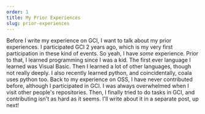 ```yaml
---
order: 1
title: My Prior Experiences
slug: prior-experiences
---
```


Before I write my experience on GCI, I want to talk about my prior experiences.
I participated GCI 2 years ago, which is my very first participation in these
kind of events. So yeah, I have *some* experience. Prior to that, I learned
programming since I was a kid. The first ever language I learned was Visual
Basic. Then I learned a lot of other languages, though not really deeply. I also
recently learned python, and coincidentally, coala uses python too. Back to my
experience on OSS, I have never contributed before, although I participated in
GCI. I was always overwhelmed when I visit other people's repositories. Then, I
finally tried to do tasks in GCI, and contributing isn't as hard as it seems.
I'll write about it in a separate post, up next!
